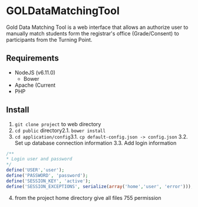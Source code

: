 # GOLDataMatchingTool
Gold Data Matching Tool is a web interface that allows an authorize user to manually match students form the registrar's office (Grade/Consent) to participants from the Turning Point.

## Requirements
* NodeJS (v6.11.0)
  * Bower
* Apache (Current
* PHP

## Install
1. `git clone project` to web directory
2. `cd public` directory2.1. `bower install`
3. `cd application/config`3.1. `cp default-config.json -> config.json`
      3.2. Set up database connection information
      3.3. Add login information  
```php
/**
* Login user and password
*/
define('USER','user');
define('PASSWORD', 'password');
define('SESSION_KEY', 'active');
define('SESSION_EXCEPTIONS', serialize(array('home','user', 'error')));
```
4. from the project home directory give all files 755 permission
